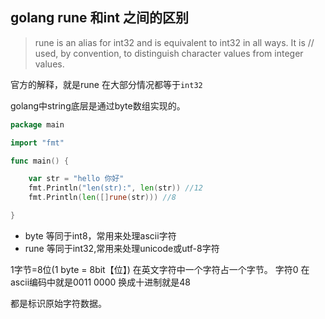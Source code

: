 ## golang rune 和int 之间的区别

>  rune is an alias for int32 and is equivalent to int32 in all ways. It is // used, by convention, to distinguish character values from integer values.

 

官方的解释，就是rune 在大部分情况都等于`int32`

golang中string底层是通过byte数组实现的。 

```go
package main

import "fmt"

func main() {

    var str = "hello 你好"
    fmt.Println("len(str):", len(str)) //12
    fmt.Println(len([]rune(str))) //8

}

```


- byte 等同于int8，常用来处理ascii字符
- rune 等同于int32,常用来处理unicode或utf-8字符

1字节=8位(1 byte = 8bit【位】) 
在英文字符中一个字符占一个字节。
字符0 在ascii编码中就是0011 0000
换成十进制就是48

都是标识原始字符数据。

 

 
